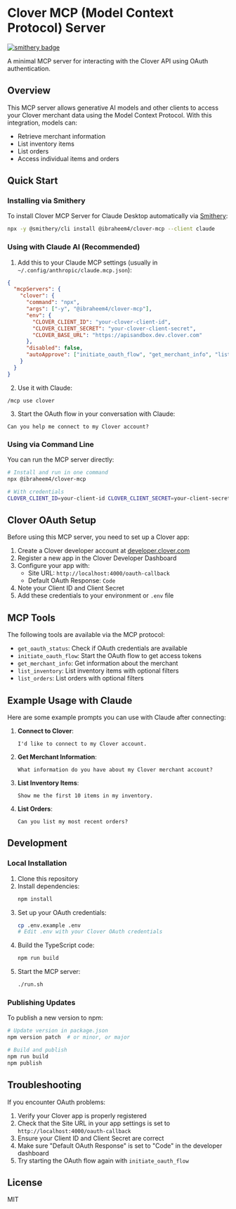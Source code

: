 # Clover MCP (Model Context Protocol) Server

[![smithery badge](https://smithery.ai/badge/@ibraheem4/clover-mcp)](https://smithery.ai/server/@ibraheem4/clover-mcp)

A minimal MCP server for interacting with the Clover API using OAuth authentication.

## Overview

This MCP server allows generative AI models and other clients to access your Clover merchant data using the Model Context Protocol. With this integration, models can:

- Retrieve merchant information
- List inventory items
- List orders
- Access individual items and orders

## Quick Start

### Installing via Smithery

To install Clover MCP Server for Claude Desktop automatically via [Smithery](https://smithery.ai/server/@ibraheem4/clover-mcp):

```bash
npx -y @smithery/cli install @ibraheem4/clover-mcp --client claude
```

### Using with Claude AI (Recommended)

1. Add this to your Claude MCP settings (usually in `~/.config/anthropic/claude.mcp.json`):

```json
{
  "mcpServers": {
    "clover": {
      "command": "npx",
      "args": ["-y", "@ibraheem4/clover-mcp"],
      "env": {
        "CLOVER_CLIENT_ID": "your-clover-client-id",
        "CLOVER_CLIENT_SECRET": "your-clover-client-secret",
        "CLOVER_BASE_URL": "https://apisandbox.dev.clover.com"
      },
      "disabled": false,
      "autoApprove": ["initiate_oauth_flow", "get_merchant_info", "list_inventory", "list_orders"]
    }
  }
}
```

2. Use it with Claude:

```
/mcp use clover
```

3. Start the OAuth flow in your conversation with Claude:

```
Can you help me connect to my Clover account?
```

### Using via Command Line

You can run the MCP server directly:

```bash
# Install and run in one command
npx @ibraheem4/clover-mcp

# With credentials
CLOVER_CLIENT_ID=your-client-id CLOVER_CLIENT_SECRET=your-client-secret npx @ibraheem4/clover-mcp
```

## Clover OAuth Setup

Before using this MCP server, you need to set up a Clover app:

1. Create a Clover developer account at [developer.clover.com](https://developer.clover.com)
2. Register a new app in the Clover Developer Dashboard
3. Configure your app with:
   - Site URL: `http://localhost:4000/oauth-callback`
   - Default OAuth Response: `Code`
4. Note your Client ID and Client Secret
5. Add these credentials to your environment or `.env` file

## MCP Tools

The following tools are available via the MCP protocol:

- `get_oauth_status`: Check if OAuth credentials are available
- `initiate_oauth_flow`: Start the OAuth flow to get access tokens
- `get_merchant_info`: Get information about the merchant
- `list_inventory`: List inventory items with optional filters
- `list_orders`: List orders with optional filters

## Example Usage with Claude

Here are some example prompts you can use with Claude after connecting:

1. **Connect to Clover**:
   ```
   I'd like to connect to my Clover account.
   ```

2. **Get Merchant Information**:
   ```
   What information do you have about my Clover merchant account?
   ```

3. **List Inventory Items**:
   ```
   Show me the first 10 items in my inventory.
   ```

4. **List Orders**:
   ```
   Can you list my most recent orders?
   ```

## Development

### Local Installation

1. Clone this repository
2. Install dependencies:
   ```bash
   npm install
   ```
3. Set up your OAuth credentials:
   ```bash
   cp .env.example .env
   # Edit .env with your Clover OAuth credentials
   ```
4. Build the TypeScript code:
   ```bash
   npm run build
   ```
5. Start the MCP server:
   ```bash
   ./run.sh
   ```

### Publishing Updates

To publish a new version to npm:

```bash
# Update version in package.json
npm version patch  # or minor, or major

# Build and publish
npm run build
npm publish
```

## Troubleshooting

If you encounter OAuth problems:

1. Verify your Clover app is properly registered
2. Check that the Site URL in your app settings is set to `http://localhost:4000/oauth-callback`
3. Ensure your Client ID and Client Secret are correct
4. Make sure "Default OAuth Response" is set to "Code" in the developer dashboard
5. Try starting the OAuth flow again with `initiate_oauth_flow`

## License

MIT
